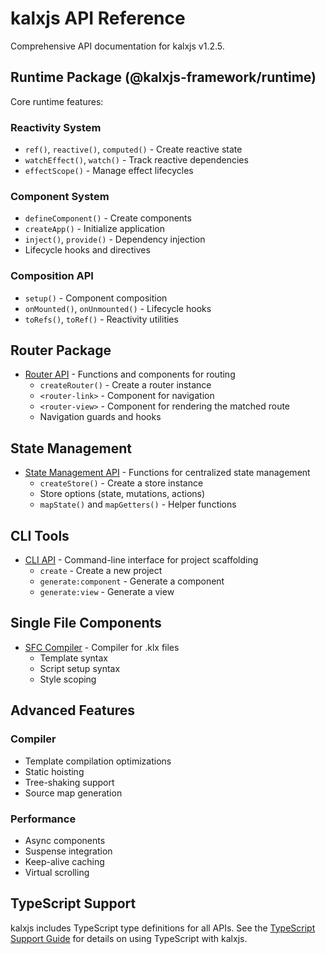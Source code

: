 <!-- kalxjs/docs/api/README.md -->
# kalxjs API Reference

Comprehensive API documentation for kalxjs v1.2.5.

## Runtime Package (@kalxjs-framework/runtime)

Core runtime features:

### Reactivity System
- `ref()`, `reactive()`, `computed()` - Create reactive state
- `watchEffect()`, `watch()` - Track reactive dependencies
- `effectScope()` - Manage effect lifecycles

### Component System
- `defineComponent()` - Create components
- `createApp()` - Initialize application
- `inject()`, `provide()` - Dependency injection
- Lifecycle hooks and directives

### Composition API
- `setup()` - Component composition
- `onMounted()`, `onUnmounted()` - Lifecycle hooks
- `toRefs()`, `toRef()` - Reactivity utilities

## Router Package

- [Router API](./router.md) - Functions and components for routing
  - `createRouter()` - Create a router instance
  - `<router-link>` - Component for navigation
  - `<router-view>` - Component for rendering the matched route
  - Navigation guards and hooks

## State Management

- [State Management API](./state.md) - Functions for centralized state management
  - `createStore()` - Create a store instance
  - Store options (state, mutations, actions)
  - `mapState()` and `mapGetters()` - Helper functions

## CLI Tools

- [CLI API](./cli.md) - Command-line interface for project scaffolding
  - `create` - Create a new project
  - `generate:component` - Generate a component
  - `generate:view` - Generate a view

## Single File Components

- [SFC Compiler](./compiler-sfc.md) - Compiler for .klx files
  - Template syntax
  - Script setup syntax
  - Style scoping

## Advanced Features

### Compiler
- Template compilation optimizations
- Static hoisting
- Tree-shaking support
- Source map generation

### Performance
- Async components
- Suspense integration
- Keep-alive caching
- Virtual scrolling

## TypeScript Support

kalxjs includes TypeScript type definitions for all APIs. See the [TypeScript Support Guide](../guides/typescript.md) for details on using TypeScript with kalxjs.